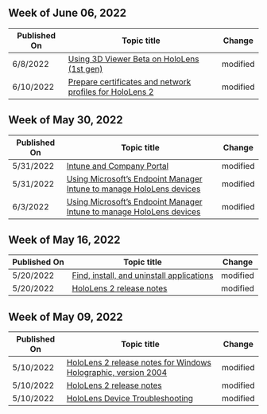 <!-- This file is generated automatically each week. Changes made to this file will be overwritten.-->



## Week of June 06, 2022


| Published On |Topic title | Change |
|------|------------|--------|
| 6/8/2022 | [Using 3D Viewer Beta on HoloLens (1st gen)](/hololens/holographic-3d-viewer-beta) | modified |
| 6/10/2022 | [Prepare certificates and network profiles for HoloLens 2](/hololens/hololens-certificates-network) | modified |


## Week of May 30, 2022


| Published On |Topic title | Change |
|------|------------|--------|
| 5/31/2022 | [Intune and Company Portal](/hololens/app-deploy-intune) | modified |
| 5/31/2022 | [Using Microsoft’s Endpoint Manager Intune to manage HoloLens devices](/hololens/hololens-mdm-configure) | modified |
| 6/3/2022 | [Using Microsoft’s Endpoint Manager Intune to manage HoloLens devices](/hololens/hololens-mdm-configure) | modified |


## Week of May 16, 2022


| Published On |Topic title | Change |
|------|------------|--------|
| 5/20/2022 | [Find, install, and uninstall applications](/hololens/holographic-store-apps) | modified |
| 5/20/2022 | [HoloLens 2 release notes](/hololens/hololens-release-notes) | modified |


## Week of May 09, 2022


| Published On |Topic title | Change |
|------|------------|--------|
| 5/10/2022 | [HoloLens 2 release notes for Windows Holographic, version 2004](/hololens/hololens-release-notes-2004) | modified |
| 5/10/2022 | [HoloLens 2 release notes](/hololens/hololens-release-notes) | modified |
| 5/10/2022 | [HoloLens Device Troubleshooting](/hololens/hololens-troubleshooting) | modified |
